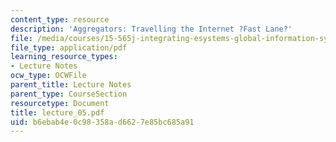 ```yaml
---
content_type: resource
description: 'Aggregators: Travelling the Internet ?Fast Lane?'
file: /media/courses/15-565j-integrating-esystems-global-information-systems-spring-2002/b6ebab4e0c98358ad6627e85bc685a91_lecture_05.pdf
file_type: application/pdf
learning_resource_types:
- Lecture Notes
ocw_type: OCWFile
parent_title: Lecture Notes
parent_type: CourseSection
resourcetype: Document
title: lecture_05.pdf
uid: b6ebab4e-0c98-358a-d662-7e85bc685a91
---
```

